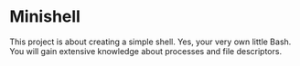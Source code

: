 # Minishell
 This project is about creating a simple shell.
 Yes, your very own little Bash.
 You will gain extensive knowledge about processes and file descriptors.
